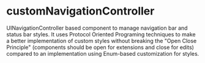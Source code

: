 # customNavigationController
UINavigationController based component to manage navigation bar and status bar styles. It uses Protocol Oriented Programing techniques to make a better implementation of custom styles without breaking the "Open Close Principle" (components should be open for extensions and close for edits) compared to an implementation using Enum-based customization for styles.
